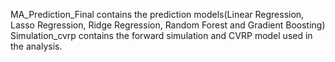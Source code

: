 MA_Prediction_Final contains the prediction models(Linear Regression, Lasso Regression, Ridge Regression, Random Forest and Gradient Boosting)
Simulation_cvrp contains the forward simulation and CVRP model used in the analysis.
